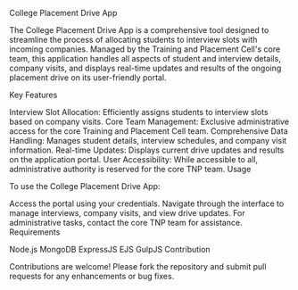 College Placement Drive App

The College Placement Drive App is a comprehensive tool designed to streamline the process of allocating students to interview slots with incoming companies. Managed by the Training and Placement Cell's core team, this application handles all aspects of student and interview details, company visits, and displays real-time updates and results of the ongoing placement drive on its user-friendly portal.

Key Features

Interview Slot Allocation: Efficiently assigns students to interview slots based on company visits.
Core Team Management: Exclusive administrative access for the core Training and Placement Cell team.
Comprehensive Data Handling: Manages student details, interview schedules, and company visit information.
Real-time Updates: Displays current drive updates and results on the application portal.
User Accessibility: While accessible to all, administrative authority is reserved for the core TNP team.
Usage

To use the College Placement Drive App:

Access the portal using your credentials.
Navigate through the interface to manage interviews, company visits, and view drive updates.
For administrative tasks, contact the core TNP team for assistance.
Requirements

Node.js
MongoDB
ExpressJS
EJS
GulpJS
Contribution

Contributions are welcome! Please fork the repository and submit pull requests for any enhancements or bug fixes.
